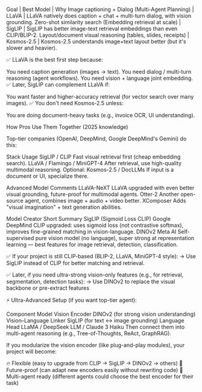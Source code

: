 Goal | Best Model | Why
Image captioning + Dialog (Multi-Agent Planning) | LLaVA | LLaVA natively does caption + chat + multi-turn dialog, with vision grounding.
Zero-shot similarity search (Embedding retrieval at scale) | SigLIP | SigLIP has better image-text retrieval embeddings than even CLIP/BLIP-2.
Layout/document visual reasoning (tables, slides, receipts) | Kosmos-2.5 | Kosmos-2.5 understands image+text layout better (but it's slower and heavier).


✅ LLaVA is the best first step because:

You need caption generation (images → text).
You need dialog / multi-turn reasoning (agent workflows).
You need vision + language joint embedding.
✅ Later, SigLIP can complement LLaVA if:

You want faster and higher-accuracy retrieval (for vector search over many images).
✅ You don't need Kosmos-2.5 unless:

You are doing document-heavy tasks (e.g., invoice OCR, UI understanding).


How Pros Use Them Together (2025 knowledge)

Top-tier companies (OpenAI, DeepMind, Google DeepMind's Gemini) do this:


Stack	Usage
SigLIP / CLIP	Fast visual retrieval first (cheap embedding search).
LLaVA / Flamingo / MiniGPT-4	After retrieval, use high-quality multimodal reasoning.
Optional: Kosmos-2.5 / DocLLMs	If input is a document or UI, specialize there.


Advanced Model	Comments
LLaVA-NeXT	LLaVA upgraded with even better visual grounding, future-proof for multimodal agents.
Otter-2	Another open-source agent, combines image + audio + video better.
XComposer	Adds "visual imagination" + text generation abilities.


Model	Creator	Short Summary
SigLIP (Sigmoid Loss CLIP)	Google DeepMind	CLIP upgraded: uses sigmoid loss (not contrastive softmax), improves fine-grained matching in vision-language.
DINOv2	Meta AI	Self-supervised pure vision model (no language), super strong at representation learning — best features for image retrieval, detection, classification.


✅ If your project is still CLIP-based (BLIP-2, LLaVA, MiniGPT-4 style):
→ Use SigLIP instead of CLIP for better matching and retrieval.

✅ Later, if you need ultra-strong vision-only features (e.g., for retrieval, segmentation, detection tasks):
→ Use DINOv2 to replace the visual backbone or pre-extract features



⚡ Ultra-Advanced Setup (if you want top-tier agent):


Component	Model
Vision Encoder	DINOv2 (for strong vision understanding)
Vision–Language Linker	SigLIP (for text ↔️ image grounding)
Language Head	LLaMA / DeepSeek LLM / Claude 3 Haiku
Then connect them into multi-agent reasoning (e.g., Tree-of-Thoughts, ReAct, GraphRAG).

If you modularize the vision encoder (like plug-and-play modules), your project will become:

🔥 Flexible (easy to upgrade from CLIP → SigLIP → DINOv2 → others)
🚀 Future-proof (can adapt new encoders easily without rewriting code)
🧠 Multi-agent ready (different agents could choose the best encoder for their task)
